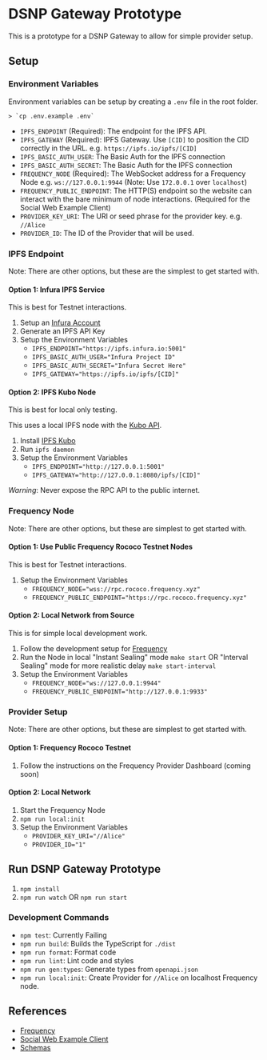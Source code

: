# DSNP Gateway Prototype

This is a prototype for a DSNP Gateway to allow for simple provider setup.

## Setup

### Environment Variables

Environment variables can be setup by creating a `.env` file in the root folder.

    > `cp .env.example .env`

- `IPFS_ENDPOINT` (Required): The endpoint for the IPFS API.
- `IPFS_GATEWAY` (Required): IPFS Gateway. Use `[CID]` to position the CID correctly in the URL. e.g. `https://ipfs.io/ipfs/[CID]`
- `IPFS_BASIC_AUTH_USER`: The Basic Auth for the IPFS connection
- `IPFS_BASIC_AUTH_SECRET`: The Basic Auth for the IPFS connection
- `FREQUENCY_NODE` (Required): The WebSocket address for a Frequency Node e.g. `ws://127.0.0.1:9944` (Note: Use `172.0.0.1` over `localhost`)
- `FREQUENCY_PUBLIC_ENDPOINT`: The HTTP(S) endpoint so the website can interact with the bare minimum of node interactions. (Required for the Social Web Example Client)
- `PROVIDER_KEY_URI`: The URI or seed phrase for the provider key. e.g. `//Alice`
- `PROVIDER_ID`: The ID of the Provider that will be used.

### IPFS Endpoint

Note: There are other options, but these are the simplest to get started with.

#### Option 1: Infura IPFS Service

This is best for Testnet interactions.

1. Setup an [Infura Account](https://app.infura.io/register)
2. Generate an IPFS API Key
3. Setup the Environment Variables
    - `IPFS_ENDPOINT="https://ipfs.infura.io:5001"`
    - `IPFS_BASIC_AUTH_USER="Infura Project ID"`
    - `IPFS_BASIC_AUTH_SECRET="Infura Secret Here"`
    - `IPFS_GATEWAY="https://ipfs.io/ipfs/[CID]"`

#### Option 2: IPFS Kubo Node

This is best for local only testing.

This uses a local IPFS node with the [Kubo API](https://docs.ipfs.tech/reference/kubo/rpc/).

1. Install [IPFS Kubo](https://docs.ipfs.tech/install/command-line/)
2. Run `ipfs daemon`
3. Setup the Environment Variables
    - `IPFS_ENDPOINT="http://127.0.0.1:5001"`
    - `IPFS_GATEWAY="http://127.0.0.1:8080/ipfs/[CID]"`

*Warning*: Never expose the RPC API to the public internet.

### Frequency Node

Note: There are other options, but these are simplest to get started with.

#### Option 1: Use Public Frequency Rococo Testnet Nodes

This is best for Testnet interactions.

1. Setup the Environment Variables
    - `FREQUENCY_NODE="wss://rpc.rococo.frequency.xyz"`
    - `FREQUENCY_PUBLIC_ENDPOINT="https://rpc.rococo.frequency.xyz"`

#### Option 2: Local Network from Source

This is for simple local development work.

1. Follow the development setup for [Frequency](https://github.com/LibertyDSNP/frequency#build)
2. Run the Node in local "Instant Sealing" mode `make start` OR "Interval Sealing" mode for more realistic delay `make start-interval`
3. Setup the Environment Variables
    - `FREQUENCY_NODE="ws://127.0.0.1:9944"`
    - `FREQUENCY_PUBLIC_ENDPOINT="http://127.0.0.1:9933"`

### Provider Setup

Note: There are other options, but these are simplest to get started with.

#### Option 1: Frequency Rococo Testnet

1. Follow the instructions on the Frequency Provider Dashboard (coming soon)

#### Option 2: Local Network

1. Start the Frequency Node
2. `npm run local:init`
3. Setup the Environment Variables
    - `PROVIDER_KEY_URI="//Alice"`
    - `PROVIDER_ID="1"`

## Run DSNP Gateway Prototype

1. `npm install`
2. `npm run watch` OR `npm run start`

### Development Commands

- `npm test`: Currently Failing
- `npm run build`: Builds the TypeScript for `./dist`
- `npm run format`: Format code
- `npm run lint`: Lint code and styles
- `npm run gen:types`: Generate types from `openapi.json`
- `npm run local:init`: Create Provider for `//Alice` on localhost Frequency node.

## References

- [Frequency](https://github.com/LibertyDSNP/frequency)
- [Social Web Example Client](https://github.com/AmplicaLabs/social-web-demo)
- [Schemas](https://github.com/LibertyDSNP/schemas/)
